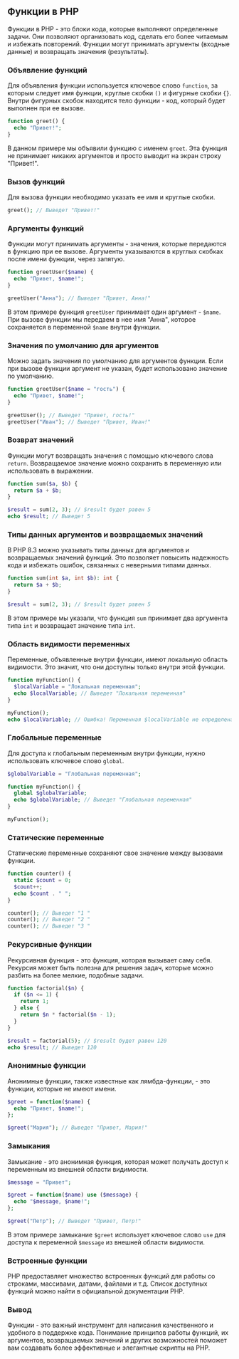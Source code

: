## Функции в PHP

Функции в PHP - это блоки кода, которые выполняют определенные задачи. Они позволяют организовать код, сделать его более читаемым и избежать повторений. Функции могут принимать аргументы (входные данные) и возвращать значения (результаты).

### Объявление функций

Для объявления функции используется ключевое слово `function`, за которым следует имя функции, круглые скобки `()` и фигурные скобки `{}`. Внутри фигурных скобок находится тело функции - код, который будет выполнен при ее вызове.

```php
function greet() {
  echo "Привет!";
}
```

В данном примере мы объявили функцию с именем `greet`. Эта функция не принимает никаких аргументов и просто выводит на экран строку "Привет!".

### Вызов функций

Для вызова функции необходимо указать ее имя и круглые скобки. 

```php
greet(); // Выведет "Привет!"
```

### Аргументы функций

Функции могут принимать аргументы - значения, которые передаются в функцию при ее вызове. Аргументы указываются в круглых скобках после имени функции, через запятую.

```php
function greetUser($name) {
  echo "Привет, $name!";
}

greetUser("Анна"); // Выведет "Привет, Анна!"
```

В этом примере функция `greetUser` принимает один аргумент - `$name`. При вызове функции мы передаем в нее имя "Анна", которое сохраняется в переменной `$name` внутри функции.

### Значения по умолчанию для аргументов

Можно задать значения по умолчанию для аргументов функции. Если при вызове функции аргумент не указан, будет использовано значение по умолчанию.

```php
function greetUser($name = "гость") {
  echo "Привет, $name!";
}

greetUser(); // Выведет "Привет, гость!"
greetUser("Иван"); // Выведет "Привет, Иван!"
```

### Возврат значений

Функции могут возвращать значения с помощью ключевого слова `return`. Возвращаемое значение можно сохранить в переменную или использовать в выражении.

```php
function sum($a, $b) {
  return $a + $b;
}

$result = sum(2, 3); // $result будет равен 5
echo $result; // Выведет 5
```

### Типы данных аргументов и возвращаемых значений

В PHP 8.3 можно указывать типы данных для аргументов и возвращаемых значений функций. Это позволяет повысить надежность кода и избежать ошибок, связанных с неверными типами данных.

```php
function sum(int $a, int $b): int {
  return $a + $b;
}

$result = sum(2, 3); // $result будет равен 5
```

В этом примере мы указали, что функция `sum` принимает два аргумента типа `int` и возвращает значение типа `int`. 

### Область видимости переменных

Переменные, объявленные внутри функции, имеют локальную область видимости. Это значит, что они доступны только внутри этой функции.

```php
function myFunction() {
  $localVariable = "Локальная переменная";
  echo $localVariable; // Выведет "Локальная переменная"
}

myFunction();
echo $localVariable; // Ошибка! Переменная $localVariable не определена
```

### Глобальные переменные

Для доступа к глобальным переменным внутри функции, нужно использовать ключевое слово `global`.

```php
$globalVariable = "Глобальная переменная";

function myFunction() {
  global $globalVariable;
  echo $globalVariable; // Выведет "Глобальная переменная"
}

myFunction();
```

### Статические переменные

Статические переменные сохраняют свое значение между вызовами функции.

```php
function counter() {
  static $count = 0;
  $count++;
  echo $count . " ";
}

counter(); // Выведет "1 "
counter(); // Выведет "2 "
counter(); // Выведет "3 "
```

### Рекурсивные функции

Рекурсивная функция - это функция, которая вызывает саму себя. Рекурсия может быть полезна для решения задач, которые можно разбить на более мелкие, подобные задачи.

```php
function factorial($n) {
  if ($n <= 1) {
    return 1;
  } else {
    return $n * factorial($n - 1);
  }
}

$result = factorial(5); // $result будет равен 120
echo $result; // Выведет 120
```

### Анонимные функции

Анонимные функции, также известные как лямбда-функции, - это функции, которые не имеют имени.

```php
$greet = function($name) {
  echo "Привет, $name!";
};

$greet("Мария"); // Выведет "Привет, Мария!"
```

### Замыкания

Замыкание - это анонимная функция, которая может получать доступ к переменным из внешней области видимости.

```php
$message = "Привет";

$greet = function($name) use ($message) {
  echo "$message, $name!";
};

$greet("Петр"); // Выведет "Привет, Петр!"
```

В этом примере замыкание `$greet` использует ключевое слово `use` для доступа к переменной `$message` из внешней области видимости.

### Встроенные функции

PHP предоставляет множество встроенных функций для работы со строками, массивами, датами, файлами и т.д. Список доступных функций можно найти в официальной документации PHP.

### Вывод

Функции - это важный инструмент для написания качественного и удобного в поддержке кода. Понимание принципов работы функций, их аргументов, возвращаемых значений и других возможностей поможет вам создавать более эффективные и элегантные скрипты на PHP.
